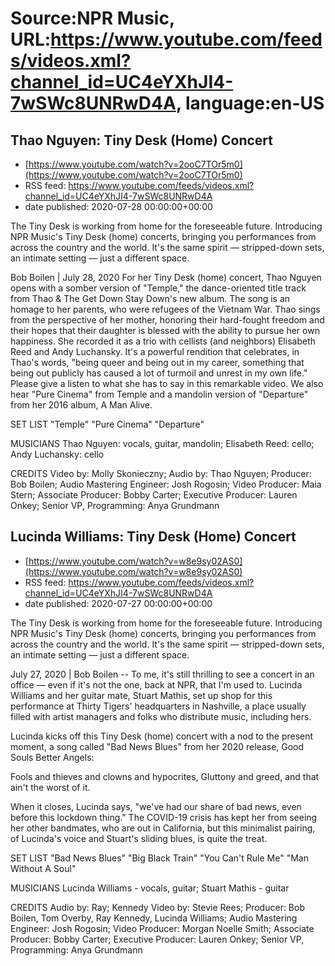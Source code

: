 # Source:NPR Music, URL:https://www.youtube.com/feeds/videos.xml?channel_id=UC4eYXhJI4-7wSWc8UNRwD4A, language:en-US

## Thao Nguyen: Tiny Desk (Home) Concert
 - [https://www.youtube.com/watch?v=2ooC7TOr5m0](https://www.youtube.com/watch?v=2ooC7TOr5m0)
 - RSS feed: https://www.youtube.com/feeds/videos.xml?channel_id=UC4eYXhJI4-7wSWc8UNRwD4A
 - date published: 2020-07-28 00:00:00+00:00

The Tiny Desk is working from home for the foreseeable future. Introducing NPR Music's Tiny Desk (home) concerts, bringing you performances from across the country and the world. It's the same spirit — stripped-down sets, an intimate setting — just a different space.

Bob Boilen | July 28, 2020
For her Tiny Desk (home) concert, Thao Nguyen opens with a somber version of "Temple," the dance-oriented title track from Thao & The Get Down Stay Down's new album. The song is an homage to her parents, who were refugees of the Vietnam War. Thao sings from the perspective of her mother, honoring their hard-fought freedom and their hopes that their daughter is blessed with the ability to pursue her own happiness. She recorded it as a trio with cellists (and neighbors) Elisabeth Reed and Andy Luchansky. It's a powerful rendition that celebrates, in Thao's words, "being queer and being out in my career, something that being out publicly has caused a lot of turmoil and unrest in my own life." Please give a listen to what she has to say in this remarkable video. We also hear "Pure Cinema" from Temple and a mandolin version of "Departure" from her 2016 album, A Man Alive.

SET LIST
"Temple"
"Pure Cinema"
"Departure"

MUSICIANS
Thao Nguyen: vocals, guitar, mandolin; Elisabeth Reed: cello; Andy Luchansky: cello

CREDITS
Video by: Molly Skonieczny; Audio by: Thao Nguyen; Producer: Bob Boilen; Audio Mastering Engineer: Josh Rogosin; Video Producer: Maia Stern; Associate Producer: Bobby Carter; Executive Producer: Lauren Onkey; Senior VP, Programming: Anya Grundmann

## Lucinda Williams: Tiny Desk (Home) Concert
 - [https://www.youtube.com/watch?v=w8e9sy02AS0](https://www.youtube.com/watch?v=w8e9sy02AS0)
 - RSS feed: https://www.youtube.com/feeds/videos.xml?channel_id=UC4eYXhJI4-7wSWc8UNRwD4A
 - date published: 2020-07-27 00:00:00+00:00

The Tiny Desk is working from home for the foreseeable future. Introducing NPR Music's Tiny Desk (home) concerts, bringing you performances from across the country and the world. It's the same spirit — stripped-down sets, an intimate setting — just a different space.

July 27, 2020 | Bob Boilen -- To me, it's still thrilling to see a concert in an office — even if it's not the one, back at NPR, that I'm used to. Lucinda Williams and her guitar mate, Stuart Mathis, set up shop for this performance at Thirty Tigers' headquarters in Nashville, a place usually filled with artist managers and folks who distribute music, including hers.

Lucinda kicks off this Tiny Desk (home) concert with a nod to the present moment, a song called "Bad News Blues" from her 2020 release, Good Souls Better Angels:

Fools and thieves and clowns and hypocrites,
Gluttony and greed, and that ain't the worst of it.

When it closes, Lucinda says, "we've had our share of bad news, even before this lockdown thing." The COVID-19 crisis has kept her from seeing her other bandmates, who are out in California, but this minimalist pairing, of Lucinda's voice and Stuart's sliding blues, is quite the treat.

SET LIST
"Bad News Blues"
"Big Black Train"
"You Can't Rule Me"
"Man Without A Soul"

MUSICIANS
Lucinda Williams - vocals, guitar; Stuart Mathis - guitar

CREDITS
Audio by: Ray; Kennedy Video by: Stevie Rees; Producer: Bob Boilen, Tom Overby, Ray Kennedy, Lucinda Williams; Audio Mastering Engineer: Josh Rogosin; Video Producer: Morgan Noelle Smith; Associate Producer: Bobby Carter; Executive Producer: Lauren Onkey; Senior VP, Programming: Anya Grundmann

